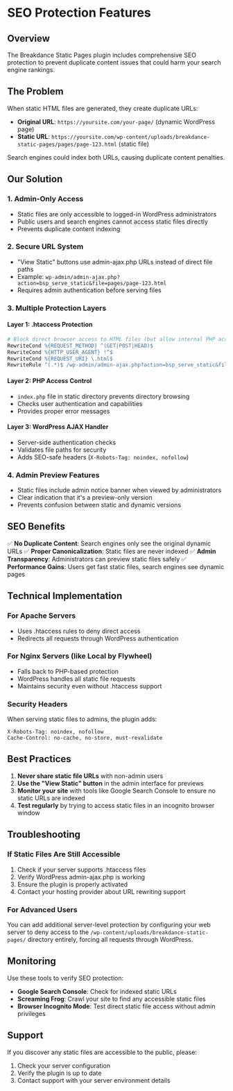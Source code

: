 # SEO Protection Features

## Overview

The Breakdance Static Pages plugin includes comprehensive SEO protection to prevent duplicate content issues that could harm your search engine rankings.

## The Problem

When static HTML files are generated, they create duplicate URLs:
- **Original URL**: `https://yoursite.com/your-page/` (dynamic WordPress page)
- **Static URL**: `https://yoursite.com/wp-content/uploads/breakdance-static-pages/pages/page-123.html` (static file)

Search engines could index both URLs, causing duplicate content penalties.

## Our Solution

### 1. Admin-Only Access
- Static files are only accessible to logged-in WordPress administrators
- Public users and search engines cannot access static files directly
- Prevents duplicate content indexing

### 2. Secure URL System
- "View Static" buttons use admin-ajax.php URLs instead of direct file paths
- Example: `wp-admin/admin-ajax.php?action=bsp_serve_static&file=pages/page-123.html`
- Requires admin authentication before serving files

### 3. Multiple Protection Layers

#### Layer 1: .htaccess Protection
```apache
# Block direct browser access to HTML files (but allow internal PHP access)
RewriteCond %{REQUEST_METHOD} ^(GET|POST|HEAD)$
RewriteCond %{HTTP_USER_AGENT} !^$
RewriteCond %{REQUEST_URI} \.html$
RewriteRule ^(.*)$ /wp-admin/admin-ajax.php?action=bsp_serve_static&file=$1 [QSA,L]
```

#### Layer 2: PHP Access Control
- `index.php` file in static directory prevents directory browsing
- Checks user authentication and capabilities
- Provides proper error messages

#### Layer 3: WordPress AJAX Handler
- Server-side authentication checks
- Validates file paths for security
- Adds SEO-safe headers (`X-Robots-Tag: noindex, nofollow`)

### 4. Admin Preview Features
- Static files include admin notice banner when viewed by administrators
- Clear indication that it's a preview-only version
- Prevents confusion between static and dynamic versions

## SEO Benefits

✅ **No Duplicate Content**: Search engines only see the original dynamic URLs
✅ **Proper Canonicalization**: Static files are never indexed
✅ **Admin Transparency**: Administrators can preview static files safely
✅ **Performance Gains**: Users get fast static files, search engines see dynamic pages

## Technical Implementation

### For Apache Servers
- Uses .htaccess rules to deny direct access
- Redirects all requests through WordPress authentication

### For Nginx Servers (like Local by Flywheel)
- Falls back to PHP-based protection
- WordPress handles all static file requests
- Maintains security even without .htaccess support

### Security Headers
When serving static files to admins, the plugin adds:
```
X-Robots-Tag: noindex, nofollow
Cache-Control: no-cache, no-store, must-revalidate
```

## Best Practices

1. **Never share static file URLs** with non-admin users
2. **Use the "View Static" button** in the admin interface for previews
3. **Monitor your site** with tools like Google Search Console to ensure no static URLs are indexed
4. **Test regularly** by trying to access static files in an incognito browser window

## Troubleshooting

### If Static Files Are Still Accessible
1. Check if your server supports .htaccess files
2. Verify WordPress admin-ajax.php is working
3. Ensure the plugin is properly activated
4. Contact your hosting provider about URL rewriting support

### For Advanced Users
You can add additional server-level protection by configuring your web server to deny access to the `/wp-content/uploads/breakdance-static-pages/` directory entirely, forcing all requests through WordPress.

## Monitoring

Use these tools to verify SEO protection:
- **Google Search Console**: Check for indexed static URLs
- **Screaming Frog**: Crawl your site to find any accessible static files
- **Browser Incognito Mode**: Test direct static file access without admin privileges

## Support

If you discover any static files are accessible to the public, please:
1. Check your server configuration
2. Verify the plugin is up to date
3. Contact support with your server environment details
